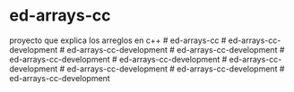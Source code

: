 # ed-arrays-cc

proyecto que explica los arreglos en c++
#   e d - a r r a y s - c c  
 #   e d - a r r a y s - c c - d e v e l o p m e n t  
 #   e d - a r r a y s - c c - d e v e l o p m e n t  
 #   e d - a r r a y s - c c - d e v e l o p m e n t  
 #   e d - a r r a y s - c c - d e v e l o p m e n t  
 #   e d - a r r a y s - c c - d e v e l o p m e n t  
 #   e d - a r r a y s - c c - d e v e l o p m e n t  
 #   e d - a r r a y s - c c - d e v e l o p m e n t  
 #   e d - a r r a y s - c c - d e v e l o p m e n t  
 #   e d - a r r a y s - c c - d e v e l o p m e n t  
 